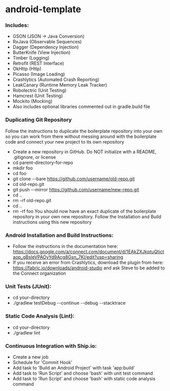 # android-template
### Includes:
+ GSON (JSON -> Java Conversion)
+ RxJava (Observable Sequences)
+ Dagger (Dependency Injection)
+ ButterKnife (View Injection)
+ Timber (Logging)
+ Retrofit (REST Interface)
+ OkHttp (Http)
+ Picasso (Image Loading)
+ Crashlytics (Automated Crash Reporting)
+ LeakCanary (Runtime Memory Leak Tracker)
+ Robolectric (Unit Testing)
+ Hamcrest (Unit Testing)
+ Mockito (Mocking)
+ Also includes optional libraries commented out in gradle.build file

### Duplicating Git Repository
Follow the instructions to duplicate the boilerplate repository into your own so you can work from there without messing around with the boilerplate code and connect your new project to its own repository
+ Create a new repository in GitHub. Do NOT initialize with a README, .gitignore, or license
+ cd parent-directory-for-repo
+ mkdir foo
+ cd foo
+ git clone --bare https://github.com/username/old-repo.git
+ cd old-repo.git
+ git push --mirror https://github.com/username/new-repo.git
+ cd ..
+ rm -rf old-repo.git
+ cd ..
+ rm -rf foo
You should now have an exact duplicate of the boilerplate repository in your own new repository. Follow the Installation and Build instructions using this new repository

### Android Installation and Build Instructions: 
+ Follow the instructions in the documentation here: https://docs.google.com/a/connect.com/document/d/1EAkZXJkptuQtjctaop_gBsIeVPAOyYd9Acg8Gsn_7KI/edit?usp=sharing
+ If you receive an error from Crashlytics, download the plugin from here: https://fabric.io/downloads/android-studio and ask Steve to be added to the Connect organization

### Unit Tests (JUnit):
+ cd your-directory
+ ./gradlew testDebug --continue --debug --stacktrace

### Static Code Analysis (Lint):
+ cd your-directory
+ ./gradlew lint

### Continuous Integration with Ship.io:
+ Create a new job
+ Schedule for 'Commit Hook'
+ Add task to 'Build an Android Project' with task 'app:build'
+ Add task to 'Run Script' and choose 'bash' with unit test command
+ Add task to 'Run Script' and choose 'bash' with static code analysis command
